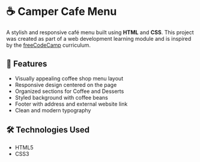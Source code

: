 # ☕ Camper Cafe Menu

A stylish and responsive café menu built using **HTML** and **CSS**. This project was created as part of a web development learning module and is inspired by the [freeCodeCamp](https://www.freecodecamp.org/) curriculum.

## 🧾 Features

- Visually appealing coffee shop menu layout
- Responsive design centered on the page
- Organized sections for Coffee and Desserts
- Styled background with coffee beans
- Footer with address and external website link
- Clean and modern typography

## 🛠 Technologies Used

- HTML5
- CSS3
